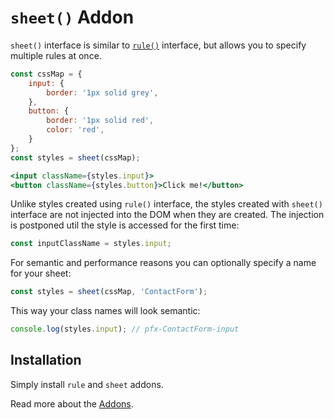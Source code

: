# `sheet()` Addon

`sheet()` interface is similar to [`rule()`](./rule.md) interface, but allows you
to specify multiple rules at once.

```jsx
const cssMap = {
    input: {
        border: '1px solid grey',
    },
    button: {
        border: '1px solid red',
        color: 'red',
    }
};
const styles = sheet(cssMap);

<input className={styles.input}>
<button className={styles.button}>Click me!</button>
```

Unlike styles created using `rule()` interface, the styles created with `sheet()` interface are
not injected into the DOM when they are created. The injection is postponed util the style is accessed for the first time:

```js
const inputClassName = styles.input;
```

For semantic and performance reasons you can optionally specify a name for your sheet:

```js
const styles = sheet(cssMap, 'ContactForm');
```

This way your class names will look semantic:

```js
console.log(styles.input); // pfx-ContactForm-input
```

## Installation

Simply install `rule` and `sheet` addons.

Read more about the [Addons](./Addons.md).
